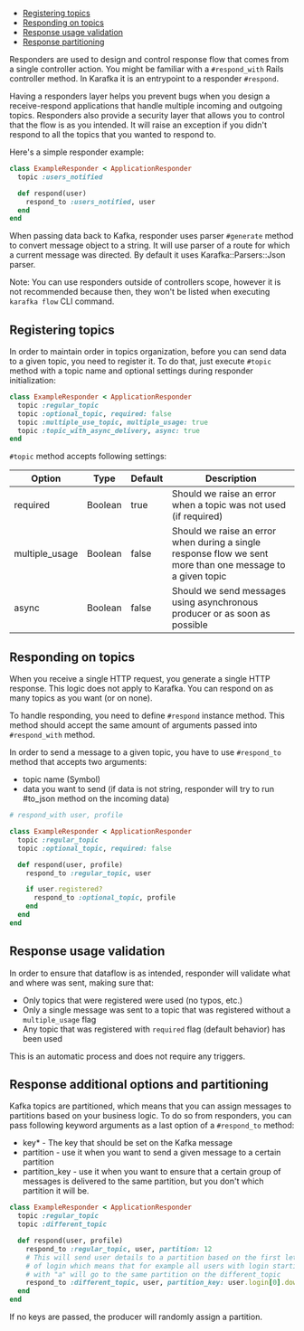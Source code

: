 - [Registering topics](#registering-topics)
- [Responding on topics](#responding-on-topics)
- [Response usage validation](#response-usage-validation)
- [Response partitioning](#response-partitioning)

Responders are used to design and control response flow that comes from a single controller action. You might be familiar with a ```#respond_with``` Rails controller method. In Karafka it is an entrypoint to a responder ```#respond```.

Having a responders layer helps you prevent bugs when you design a receive-respond applications that handle multiple incoming and outgoing topics. Responders also provide a security layer that allows you to control that the flow is as you intended. It will raise an exception if you didn't respond to all the topics that you wanted to respond to.

Here's a simple responder example:

```ruby
class ExampleResponder < ApplicationResponder
  topic :users_notified

  def respond(user)
    respond_to :users_notified, user
  end
end
```

When passing data back to Kafka, responder uses parser ```#generate``` method to convert message object to a string. It will use parser of a route for which a current message was directed. By default it uses Karafka::Parsers::Json parser.

Note: You can use responders outside of controllers scope, however it is not recommended because then, they won't be listed when executing ```karafka flow``` CLI command.

## Registering topics

In order to maintain order in topics organization, before you can send data to a given topic, you need to register it. To do that, just execute ```#topic``` method with a topic name and optional settings during responder initialization:

```ruby
class ExampleResponder < ApplicationResponder
  topic :regular_topic
  topic :optional_topic, required: false
  topic :multiple_use_topic, multiple_usage: true
  topic :topic_with_async_delivery, async: true
end
```

```#topic``` method accepts following settings:

| Option         | Type    | Default | Description                                                                                                |
|----------------|---------|---------|------------------------------------------------------------------------------------------------------------|
| required       | Boolean | true    | Should we raise an error when a topic was not used (if required)                                           |
| multiple_usage | Boolean | false   | Should we raise an error when during a single response flow we sent more than one message to a given topic |
| async          | Boolean | false   | Should we send messages using asynchronous producer or as soon as possible                                 |

## Responding on topics

When you receive a single HTTP request, you generate a single HTTP response. This logic does not apply to Karafka. You can respond on as many topics as you want (or on none).

To handle responding, you need to define ```#respond``` instance method. This method should accept the same amount of arguments passed into ```#respond_with``` method.

In order to send a message to a given topic, you have to use ```#respond_to``` method that accepts two arguments:

  - topic name (Symbol)
  - data you want to send (if data is not string, responder will try to run #to_json method on the incoming data)

```ruby
# respond_with user, profile

class ExampleResponder < ApplicationResponder
  topic :regular_topic
  topic :optional_topic, required: false

  def respond(user, profile)
    respond_to :regular_topic, user

    if user.registered?
      respond_to :optional_topic, profile
    end
  end
end
```

## Response usage validation

In order to ensure that dataflow is as intended, responder will validate what and where was sent, making sure that:

  - Only topics that were registered were used (no typos, etc.)
  - Only a single message was sent to a topic that was registered without a ```multiple_usage``` flag
  - Any topic that was registered with ```required``` flag (default behavior) has been used

This is an automatic process and does not require any triggers.

## Response additional options and partitioning

Kafka topics are partitioned, which means that  you can assign messages to partitions based on your business logic. To do so from responders, you can pass following keyword arguments as a last option of a ```#respond_to``` method:

* key* - The key that should be set on the Kafka message
* partition - use it when you want to send a given message to a certain partition
* partition_key - use it when you want to ensure that a certain group of messages is delivered to the same partition, but you don't which partition it will be.

```ruby
class ExampleResponder < ApplicationResponder
  topic :regular_topic
  topic :different_topic

  def respond(user, profile)
    respond_to :regular_topic, user, partition: 12
    # This will send user details to a partition based on the first letter
    # of login which means that for example all users with login starting
    # with "a" will go to the same partition on the different_topic
    respond_to :different_topic, user, partition_key: user.login[0].downcase
  end
end
```

If no keys are passed, the producer will randomly assign a partition.